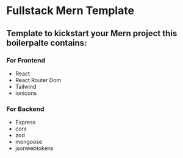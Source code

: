 # Fullstack Mern Template

## Template to kickstart your Mern project this boilerpalte contains:

### For Frontend
- React
- React Router Dom
- Tailwind
- ionicons

### For Backend
- Express
- cors
- zod
- mongoose
- jsonwebtokens
